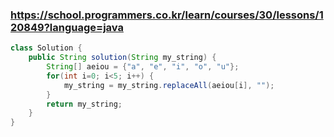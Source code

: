 ### https://school.programmers.co.kr/learn/courses/30/lessons/120849?language=java

```java
class Solution {
    public String solution(String my_string) {
        String[] aeiou = {"a", "e", "i", "o", "u"};
        for(int i=0; i<5; i++) {
            my_string = my_string.replaceAll(aeiou[i], "");
        }
        return my_string;
    }
}
```